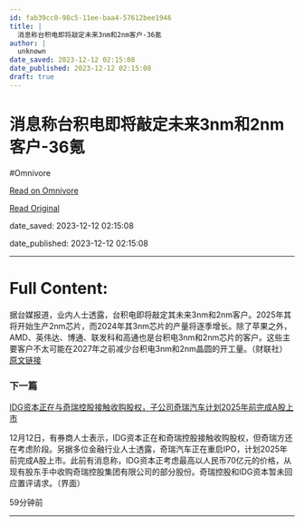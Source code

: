 ```yaml
---
id: fab39cc0-98c5-11ee-baa4-57612bee1946
title: |
  消息称台积电即将敲定未来3nm和2nm客户-36氪
author: |
  unknown
date_saved: 2023-12-12 02:15:08
date_published: 2023-12-12 02:15:08
draft: true
---
```


# 消息称台积电即将敲定未来3nm和2nm客户-36氪
#Omnivore

[Read on Omnivore](https://omnivore.app/me/3-nm-2-nm-36-18c5d144119)

[Read Original](https://36kr.com/newsflashes/2557432765947264?f=rss)

date_saved: 2023-12-12 02:15:08

date_published: 2023-12-12 02:15:08

--- 

# Full Content: 

据台媒报道，业内人士透露，台积电即将敲定其未来3nm和2nm客户。2025年其将开始生产2nm芯片，而2024年其3nm芯片的产量将逐季增长。除了苹果之外，AMD、英伟达、博通、联发科和高通也是台积电3nm和2nm芯片的客户。这些主要客户不太可能在2027年之前减少台积电3nm和2nm晶圆的开工量。（财联社）[原文链接](https://www.cls.cn/detail/1541687)

### 下一篇

[IDG资本正在与奇瑞控股接触收购股权，子公司奇瑞汽车计划2025年前完成A股上市](https://36kr.com/newsflashes/2557428751785345)

12月12日，有券商人士表示，IDG资本正在和奇瑞控股接触收购股权，但奇瑞方还在考虑阶段。另据多位金融行业人士透露，奇瑞汽车正在重启IPO，计划2025年前完成A股上市。此前有消息称，IDG资本正考虑最高以人民币70亿元的价格，从现有股东手中收购奇瑞控股集团有限公司的部分股份。奇瑞控股和IDG资本暂未回应置评请求。（界面）

59分钟前

---

